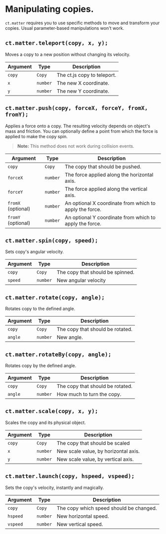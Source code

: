 # Manipulating copies.

`ct.matter` requires you to use specific methods to move and transform your copies. Usual parameter-based manipulations won't work.

## `ct.matter.teleport(copy, x, y);`

Moves a copy to a new position without changing its velocity.

| Argument | Type     | Description                 |
| -------- | -------- | --------------------------- |
| `copy`   | `Copy`   | The ct.js copy to teleport. |
| `x`      | `number` | The new X coordinate.       |
| `y`      | `number` | The new Y coordinate.       |

## `ct.matter.push(copy, forceX, forceY, fromX, fromY);`

Applies a force onto a copy. The resulting velocity depends on object's mass and friction.
You can optionally define a point from which the force is applied to make the copy spin.

> **Note:** This method does not work during collision events.

| Argument           | Type     | Description                                             |
| ------------------ | -------- | ------------------------------------------------------- |
| `copy`             | `Copy`   | The copy that should be pushed.                         |
| `forceX`           | `number` | The force applied along the horizontal axis.            |
| `forceY`           | `number` | The force applied along the vertical axis.              |
| `fromX` (optional) | `number` | An optional X coordinate from which to apply the force. |
| `fromY` (optional) | `number` | An optional Y coordinate from which to apply the force. |

## `ct.matter.spin(copy, speed);`

Sets copy's angular velocity.

| Argument | Type     | Description                      |
| -------- | -------- | -------------------------------- |
| `copy`   | `Copy`   | The copy that should be spinned. |
| `speed`  | `number` | New angular velocity             |

## `ct.matter.rotate(copy, angle);`

Rotates copy to the defined angle.

| Argument | Type     | Description                      |
| -------- | -------- | -------------------------------- |
| `copy`   | `Copy`   | The copy that should be rotated. |
| `angle`  | `number` | New angle.                       |

## `ct.matter.rotateBy(copy, angle);`

Rotates copy by the defined angle.

| Argument | Type     | Description                      |
| -------- | -------- | -------------------------------- |
| `copy`   | `Copy`   | The copy that should be rotated. |
| `angle`  | `number` | How much to turn the copy.       |

## `ct.matter.scale(copy, x, y);`

Scales the copy and its physical object.

| Argument | Type     | Description                          |
| -------- | -------- | ------------------------------------ |
| `copy`   | `Copy`   | The copy that should be scaled       |
| `x`      | `number` | New scale value, by horizontal axis. |
| `y`      | `number` | New scale value, by vertical axis.   |

## `ct.matter.launch(copy, hspeed, vspeed);`

Sets the copy's velocity, instantly and magically.

| Argument | Type     | Description                             |
| -------- | -------- | --------------------------------------- |
| `copy`   | `Copy`   | The copy which speed should be changed. |
| `hspeed` | `number` | New horizontal speed.                   |
| `vspeed` | `number` | New vertical speed.                     |

